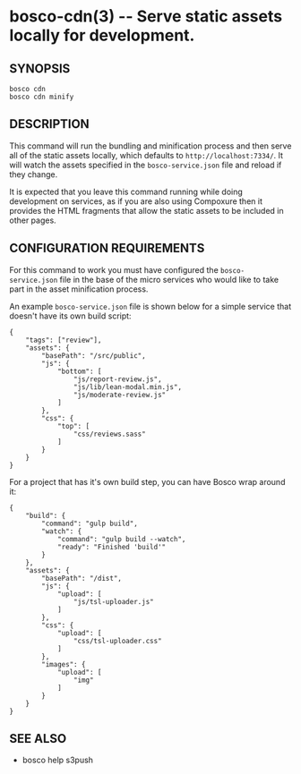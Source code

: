 bosco-cdn(3) -- Serve static assets locally for development.
==============================================

## SYNOPSIS

    bosco cdn
    bosco cdn minify

## DESCRIPTION

This command will run the bundling and minification process and then serve all of the static assets locally, which defaults to `http://localhost:7334/`.  It will watch the assets specified in the `bosco-service.json` file and reload if they change.

It is expected that you leave this command running while doing development on services, as if you are also using Compoxure then it provides the HTML fragments that allow the static assets to be included in other pages.

## CONFIGURATION REQUIREMENTS

For this command to work you must have configured the `bosco-service.json` file in the base of the micro services who would like to take part in the asset minification process.

An example `bosco-service.json` file is shown below for a simple service that doesn't have its own build script:

    {
        "tags": ["review"],
        "assets": {
            "basePath": "/src/public",
            "js": {
                "bottom": [
                    "js/report-review.js",
                    "js/lib/lean-modal.min.js",
                    "js/moderate-review.js"
                ]
            },
            "css": {
                "top": [
                    "css/reviews.sass"
                ]
            }
        }
    }

For a project that has it's own build step, you can have Bosco wrap around it:

    {
        "build": {
            "command": "gulp build",
            "watch": {
                "command": "gulp build --watch",
                "ready": "Finished 'build'"
            }
        },
        "assets": {
            "basePath": "/dist",
            "js": {
                "upload": [
                    "js/tsl-uploader.js"
                ]
            },
            "css": {
                "upload": [
                    "css/tsl-uploader.css"
                ]
            },
            "images": {
                "upload": [
                    "img"
                ]
            }
        }
    }


## SEE ALSO

* bosco help s3push
